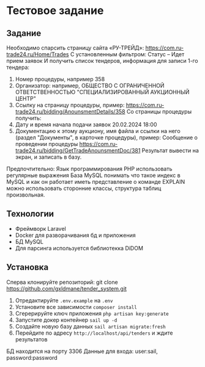 # Тестовое задание

## Задание

Необходимо спарсить страницу сайта «РУ-ТРЕЙД»: https://com.ru-trade24.ru/Home/Trades
С установленным фильтром: Статус – Идет прием заявок
И получить список тендеров, информация для записи 1-го тендера:
1. Номер процедуры, например 358
2. Организатор: например, ОБЩЕСТВО С ОГРАНИЧЕННОЙ
ОТВЕТСТВЕННОСТЬЮ "СПЕЦИАЛИЗИРОВАННЫЙ АУКЦИОННЫЙ
ЦЕНТР"
3. Ссылку на страницу
процедуры, пример: https://com.ru-trade24.ru/bidding/AnounsmentDetails/358
Со страницы процедуры получить:
1. Дату и время начала подачи заявок 20.02.2024 18:00
2. Документацию к этому аукциону, имя файла и ссылки на него (раздел
"Документы", в карточке процедуры), пример:
Сообщение о проведении процедуры
https://com.ru-trade24.ru/bidding/GetTradeAnounsmentDoc/381
Результат вывести на экран, и записать в базу.

Предпочтительно:
Язык программирования PHP
использовать регулярные выражения
База MySQL
понимать что такое индекс в MySQL и как он работает
иметь представление о команде EXPLAIN
можно использовать сторонние классы, структура таблиц произвольная.

## Технологии
- Фреймворк Laravel
- Docker для разворачивания бд и приложения
- БД MySQL
- Для парсинга используется библиотекка DiDOM

## Установка

Cперва клонируйте репозиторий: git clone https://github.com/gxldmane/tender_system.git

1. Отредактируйте `.env.example` на `.env`
2. Установите все зависимости `composer install`
3. Сгерерируйте ключ приложения `php artisan key:generate`
4. Запустите докер контейнер `sail up -d`
5. Создайте новую базу данных `sail artisan migrate:fresh`
6. Перейдите по адресу `http://localhost/api/tenders` и ждите результатов

БД находится на порту 3306
Данные для входа: user:sail, password:password
